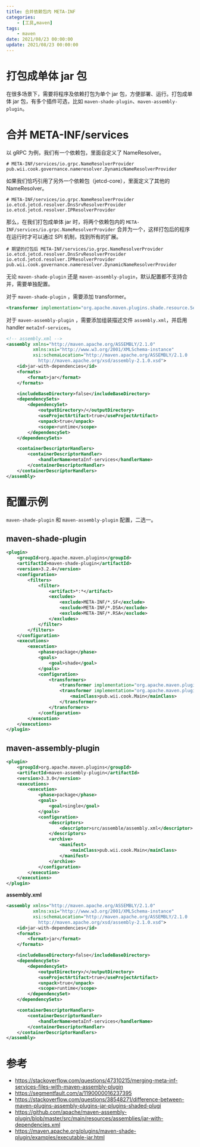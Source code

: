 ```yaml
---
title: 合并依赖包内 META-INF
categories:  
	- [工具,maven]
tags:
	- maven
date: 2021/08/23 00:00:00
update: 2021/08/23 00:00:00
---
```


# 打包成单体 jar 包

在很多场景下，需要将程序及依赖打包为单个 jar 包，方便部署、运行。打包成单体 jar 包，有多个插件可选，比如 `maven-shade-plugin`、`maven-assembly-plugin`。


# 合并 META-INF/services

以 gRPC 为例，我们有一个依赖包，里面自定义了 NameResolver。

```shell
# META-INF/services/io.grpc.NameResolverProvider
pub.wii.cook.governance.nameresolver.DynamicNameResolverProvider
```

如果我们恰巧引用了另外一个依赖包（jetcd-core），里面定义了其他的 NameResolver。

```shell
# META-INF/services/io.grpc.NameResolverProvider
io.etcd.jetcd.resolver.DnsSrvResolverProvider
io.etcd.jetcd.resolver.IPResolverProvider
```

那么，在我们打包成单体 jar 时，将两个依赖包内的 `META-INF/services/io.grpc.NameResolverProvider` 合并为一个，这样打包后的程序在运行时才可以通过 SPI 机制，找到所有的扩展。

```shell
# 期望的打包后 META-INF/services/io.grpc.NameResolverProvider
io.etcd.jetcd.resolver.DnsSrvResolverProvider
io.etcd.jetcd.resolver.IPResolverProvider
pub.wii.cook.governance.nameresolver.DynamicNameResolverProvider
```

无论  `maven-shade-plugin` 还是 `maven-assembly-plugin`，默认配置都不支持合并，需要单独配置。

对于 `maven-shade-plugin` ，需要添加 transformer。

```xml
<transformer implementation="org.apache.maven.plugins.shade.resource.ServicesResourceTransformer"/>
```

对于 `maven-assembly-plugin` ，需要添加组装描述文件 `assembly.xml`，并启用 handler `metaInf-services`。

```xml
<!-- assembly.xml -->
<assembly xmlns="http://maven.apache.org/ASSEMBLY/2.1.0"
          xmlns:xsi="http://www.w3.org/2001/XMLSchema-instance"
          xsi:schemaLocation="http://maven.apache.org/ASSEMBLY/2.1.0
            http://maven.apache.org/xsd/assembly-2.1.0.xsd">
    <id>jar-with-dependencies</id>
    <formats>
        <format>jar</format>
    </formats>

    <includeBaseDirectory>false</includeBaseDirectory>
    <dependencySets>
        <dependencySet>
            <outputDirectory>/</outputDirectory>
            <useProjectArtifact>true</useProjectArtifact>
            <unpack>true</unpack>
            <scope>runtime</scope>
        </dependencySet>
    </dependencySets>

    <containerDescriptorHandlers>
        <containerDescriptorHandler>
            <handlerName>metaInf-services</handlerName>
        </containerDescriptorHandler>
    </containerDescriptorHandlers>
</assembly>
```

# 配置示例

 `maven-shade-plugin` 和 `maven-assembly-plugin` 配置，二选一。

## maven-shade-plugin

```xml
<plugin>
    <groupId>org.apache.maven.plugins</groupId>
    <artifactId>maven-shade-plugin</artifactId>
    <version>3.2.4</version>
    <configuration>
        <filters>
            <filter>
                <artifact>*:*</artifact>
                <excludes>
                    <exclude>META-INF/*.SF</exclude>
                    <exclude>META-INF/*.DSA</exclude>
                    <exclude>META-INF/*.RSA</exclude>
                </excludes>
            </filter>
        </filters>
    </configuration>
    <executions>
        <execution>
            <phase>package</phase>
            <goals>
                <goal>shade</goal>
            </goals>
            <configuration>
                <transformers>
                    <transformer implementation="org.apache.maven.plugins.shade.resource.ServicesResourceTransformer"/>
                    <transformer implementation="org.apache.maven.plugins.shade.resource.ManifestResourceTransformer">
                        <mainClass>pub.wii.cook.Main</mainClass>
                    </transformer>
                </transformers>
            </configuration>
        </execution>
    </executions>
</plugin>
```

## maven-assembly-plugin

```xml
<plugin>
    <groupId>org.apache.maven.plugins</groupId>
    <artifactId>maven-assembly-plugin</artifactId>
    <version>3.3.0</version>
    <executions>
        <execution>
            <phase>package</phase>
            <goals>
                <goal>single</goal>
            </goals>
            <configuration>
                <descriptors>
                    <descriptor>src/assemble/assembly.xml</descriptor>
                </descriptors>
                <archive>
                    <manifest>
                        <mainClass>pub.wii.cook.Main</mainClass>
                    </manifest>
                </archive>
            </configuration>
        </execution>
    </executions>
</plugin>
```

**assembly.xml**

```xml
<assembly xmlns="http://maven.apache.org/ASSEMBLY/2.1.0"
          xmlns:xsi="http://www.w3.org/2001/XMLSchema-instance"
          xsi:schemaLocation="http://maven.apache.org/ASSEMBLY/2.1.0
            http://maven.apache.org/xsd/assembly-2.1.0.xsd">
    <id>jar-with-dependencies</id>
    <formats>
        <format>jar</format>
    </formats>

    <includeBaseDirectory>false</includeBaseDirectory>
    <dependencySets>
        <dependencySet>
            <outputDirectory>/</outputDirectory>
            <useProjectArtifact>true</useProjectArtifact>
            <unpack>true</unpack>
            <scope>runtime</scope>
        </dependencySet>
    </dependencySets>

    <containerDescriptorHandlers>
        <containerDescriptorHandler>
            <handlerName>metaInf-services</handlerName>
        </containerDescriptorHandler>
    </containerDescriptorHandlers>
</assembly>
```

# 参考

- https://stackoverflow.com/questions/47310215/merging-meta-inf-services-files-with-maven-assembly-plugin
- https://segmentfault.com/a/1190000016237395
- https://stackoverflow.com/questions/38548271/difference-between-maven-plugins-assembly-plugins-jar-plugins-shaded-plugi
- https://github.com/apache/maven-assembly-plugin/blob/master/src/main/resources/assemblies/jar-with-dependencies.xml
- https://maven.apache.org/plugins/maven-shade-plugin/examples/executable-jar.html

